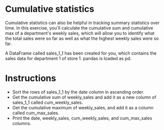 # Cumulative statistics
Cumulative statistics can also be helpful in tracking summary statistics over time. In this exercise, you'll calculate the cumulative sum and cumulative max of a department's weekly sales, which will allow you to identify what the total sales were so far as well as what the highest weekly sales were so far.

A DataFrame called sales_1_1 has been created for you, which contains the sales data for department 1 of store 1. pandas is loaded as pd.

# Instructions
- Sort the rows of sales_1_1 by the date column in ascending order.
- Get the cumulative sum of weekly_sales and add it as a new column of sales_1_1 called cum_weekly_sales.
- Get the cumulative maximum of weekly_sales, and add it as a column called cum_max_sales.
- Print the date, weekly_sales, cum_weekly_sales, and cum_max_sales columns.
